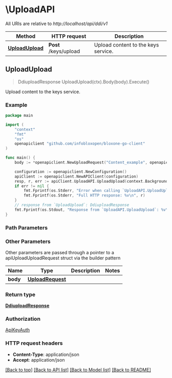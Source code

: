 # \UploadAPI

All URIs are relative to *http://localhost/api/ddi/v1*

Method | HTTP request | Description
------------- | ------------- | -------------
[**UploadUpload**](UploadAPI.md#UploadUpload) | **Post** /keys/upload | Upload content to the keys service.



## UploadUpload

> DdiuploadResponse UploadUpload(ctx).Body(body).Execute()

Upload content to the keys service.



### Example

```go
package main

import (
	"context"
	"fmt"
	"os"
	openapiclient "github.com/infobloxopen/bloxone-go-client"
)

func main() {
	body := *openapiclient.NewUploadRequest("Content_example", openapiclient.uploadContentType("UNKNOWN")) // UploadRequest | 

	configuration := openapiclient.NewConfiguration()
	apiClient := openapiclient.NewAPIClient(configuration)
	resp, r, err := apiClient.UploadAPI.UploadUpload(context.Background()).Body(body).Execute()
	if err != nil {
		fmt.Fprintf(os.Stderr, "Error when calling `UploadAPI.UploadUpload``: %v\n", err)
		fmt.Fprintf(os.Stderr, "Full HTTP response: %v\n", r)
	}
	// response from `UploadUpload`: DdiuploadResponse
	fmt.Fprintf(os.Stdout, "Response from `UploadAPI.UploadUpload`: %v\n", resp)
}
```

### Path Parameters



### Other Parameters

Other parameters are passed through a pointer to a apiUploadUploadRequest struct via the builder pattern


Name | Type | Description  | Notes
------------- | ------------- | ------------- | -------------
 **body** | [**UploadRequest**](UploadRequest.md) |  | 

### Return type

[**DdiuploadResponse**](DdiuploadResponse.md)

### Authorization

[ApiKeyAuth](../README.md#ApiKeyAuth)

### HTTP request headers

- **Content-Type**: application/json
- **Accept**: application/json

[[Back to top]](#) [[Back to API list]](../README.md#documentation-for-api-endpoints)
[[Back to Model list]](../README.md#documentation-for-models)
[[Back to README]](../README.md)

